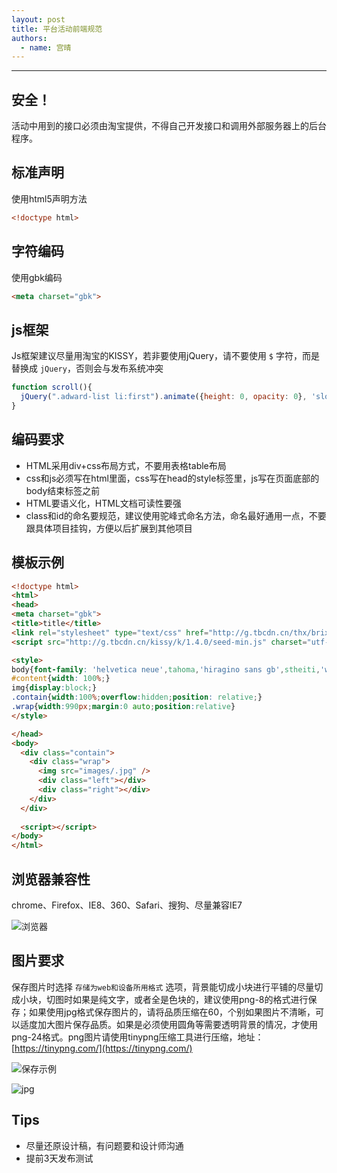 ```yaml
---
layout: post
title: 平台活动前端规范
authors:
  - name: 宫晴
---
```


---
## **安全！**
活动中用到的接口必须由淘宝提供，不得自己开发接口和调用外部服务器上的后台程序。

## 标准声明
使用html5声明方法
```html
<!doctype html>
```
## 字符编码
使用gbk编码
```html
<meta charset="gbk">
```
## js框架
Js框架建议尽量用淘宝的KISSY，若非要使用jQuery，请不要使用 `$` 字符，而是替换成 `jQuery`，否则会与发布系统冲突

```javascript
function scroll(){
  jQuery(".adward-list li:first").animate({height: 0, opacity: 0}, 'slow', function(){})
}
```


## 编码要求
+ HTML采用div+css布局方式，不要用表格table布局
+ css和js必须写在html里面，css写在head的style标签里，js写在页面底部的body结束标签之前
+ HTML要语义化，HTML文档可读性要强
+ class和id的命名要规范，建议使用驼峰式命名方法，命名最好通用一点，不要跟具体项目挂钩，方便以后扩展到其他项目

## 模板示例
```html
<!doctype html>
<html>
<head>
<meta charset="gbk">
<title>title</title>
<link rel="stylesheet" type="text/css" href="http://g.tbcdn.cn/thx/brix/2.0/brix-min.css">
<script src="http://g.tbcdn.cn/kissy/k/1.4.0/seed-min.js" charset="utf-8"></script>

<style>
body{font-family: 'helvetica neue',tahoma,'hiragino sans gb',stheiti,'wenquanyi micro hei',\5FAE\8F6F\96C5\9ED1,\5B8B\4F53,sans-serif}
#content{width: 100%;}
img{display:block;}
.contain{width:100%;overflow:hidden;position: relative;}
.wrap{width:990px;margin:0 auto;position:relative}
</style>

</head>
<body>
  <div class="contain">
    <div class="wrap">
      <img src="images/.jpg" />
      <div class="left"></div>
      <div class="right"></div>
    </div>
  </div>
  
  <script></script>
</body>
</html>
```

## 浏览器兼容性
chrome、Firefox、IE8、360、Safari、搜狗、尽量兼容IE7

![浏览器](http://gtms02.alicdn.com/tps/i2/T18QEfFH4bXXaAuyIf-550-88.png)

## 图片要求
保存图片时选择 `存储为web和设备所用格式` 选项，背景能切成小块进行平铺的尽量切成小块，切图时如果是纯文字，或者全是色块的，建议使用png-8的格式进行保存；如果使用jpg格式保存图片的，请将品质压缩在60，个别如果图片不清晰，可以适度加大图片保存品质。如果是必须使用圆角等需要透明背景的情况，才使用png-24格式。png图片请使用tinypng压缩工具进行压缩，地址：[https://tinypng.com/](https://tinypng.com/)

![保存示例](http://gtms04.alicdn.com/tps/i4/T1HQMcFMRcXXcBfSTk-354-463.jpg)

![jpg](http://gtms03.alicdn.com/tps/i3/T1wHUbFN4cXXXim52h-990-240.jpg)


## Tips
+ 尽量还原设计稿，有问题要和设计师沟通
+ 提前3天发布测试